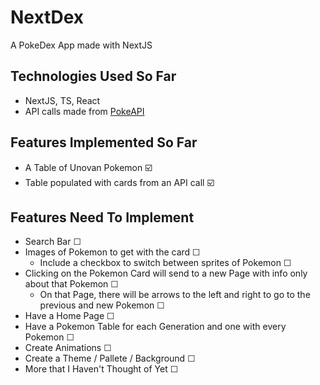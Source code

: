 # NextDex
A PokeDex App made with NextJS

## Technologies Used So Far
- NextJS, TS, React
- API calls made from [PokeAPI](https://pokeapi.co/)

## Features Implemented So Far 
- A Table of Unovan Pokemon ☑️
- Table populated with cards from an API call ☑️

## Features Need To Implement
- Search Bar ☐
- Images of Pokemon to get with the card ☐ 
  - Include a checkbox to switch between sprites of Pokemon ☐
- Clicking on the Pokemon Card will send to a new Page with info only about that Pokemon ☐
  - On that Page, there will be arrows to the left and right to go to the previous and new Pokemon ☐
- Have a Home Page ☐
- Have a Pokemon Table for each Generation and one with every Pokemon ☐
- Create Animations ☐
- Create a Theme / Pallete / Background ☐
- More that I Haven't Thought of Yet ☐
